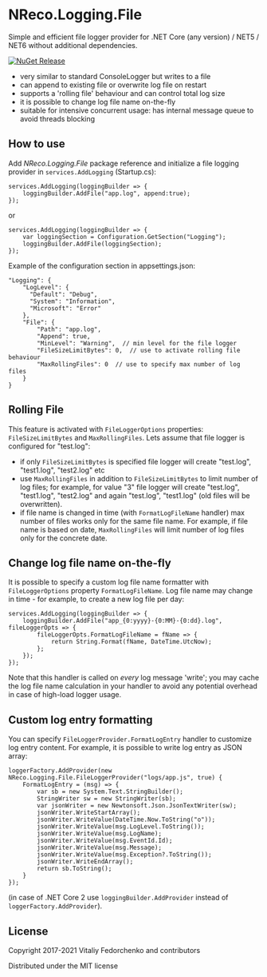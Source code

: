 # NReco.Logging.File
Simple and efficient file logger provider for .NET Core (any version) / NET5 / NET6 without additional dependencies.

[![NuGet Release](https://img.shields.io/nuget/v/NReco.Logging.File.svg)](https://www.nuget.org/packages/NReco.Logging.File/)

* very similar to standard ConsoleLogger but writes to a file
* can append to existing file or overwrite log file on restart
* supports a 'rolling file' behaviour and can control total log size
* it is possible to change log file name on-the-fly
* suitable for intensive concurrent usage: has internal message queue to avoid threads blocking

## How to use
Add *NReco.Logging.File* package reference and initialize a file logging provider in `services.AddLogging` (Startup.cs):
```
services.AddLogging(loggingBuilder => {
	loggingBuilder.AddFile("app.log", append:true);
});
```
or
```
services.AddLogging(loggingBuilder => {
	var loggingSection = Configuration.GetSection("Logging");
	loggingBuilder.AddFile(loggingSection);
});
```
Example of the configuration section in appsettings.json:
```
"Logging": {
	"LogLevel": {
	  "Default": "Debug",
	  "System": "Information",
	  "Microsoft": "Error"
	},
	"File": {
		"Path": "app.log",
		"Append": true,
		"MinLevel": "Warning",  // min level for the file logger
		"FileSizeLimitBytes": 0,  // use to activate rolling file behaviour
		"MaxRollingFiles": 0  // use to specify max number of log files
	}
}
```

## Rolling File
This feature is activated with `FileLoggerOptions` properties: `FileSizeLimitBytes` and `MaxRollingFiles`. Lets assume that file logger is configured for "test.log":

* if only `FileSizeLimitBytes` is specified file logger will create "test.log", "test1.log", "test2.log" etc
* use `MaxRollingFiles` in addition to `FileSizeLimitBytes` to limit number of log files; for example, for value "3" file logger will create "test.log", "test1.log", "test2.log" and again "test.log", "test1.log" (old files will be overwritten).
* if file name is changed in time (with `FormatLogFileName` handler) max number of files works only for the same file name. For example, if file name is based on date, `MaxRollingFiles` will limit number of log files only for the concrete date.

## Change log file name on-the-fly
It is possible to specify a custom log file name formatter with `FileLoggerOptions` property `FormatLogFileName`. Log file name may change in time - for example, to create a new log file per day:
```
services.AddLogging(loggingBuilder => {
	loggingBuilder.AddFile("app_{0:yyyy}-{0:MM}-{0:dd}.log", fileLoggerOpts => {
		fileLoggerOpts.FormatLogFileName = fName => {
			return String.Format(fName, DateTime.UtcNow);
		};
	});
});
```
Note that this handler is called on _every_ log message 'write'; you may cache the log file name calculation in your handler to avoid any potential overhead in case of high-load logger usage.

## Custom log entry formatting
You can specify `FileLoggerProvider.FormatLogEntry` handler to customize log entry content. For example, it is possible to write log entry as JSON array:
```
loggerFactory.AddProvider(new NReco.Logging.File.FileLoggerProvider("logs/app.js", true) {
	FormatLogEntry = (msg) => {
		var sb = new System.Text.StringBuilder();
		StringWriter sw = new StringWriter(sb);
		var jsonWriter = new Newtonsoft.Json.JsonTextWriter(sw);
		jsonWriter.WriteStartArray();
		jsonWriter.WriteValue(DateTime.Now.ToString("o"));
		jsonWriter.WriteValue(msg.LogLevel.ToString());
		jsonWriter.WriteValue(msg.LogName);
		jsonWriter.WriteValue(msg.EventId.Id);
		jsonWriter.WriteValue(msg.Message);
		jsonWriter.WriteValue(msg.Exception?.ToString());
		jsonWriter.WriteEndArray();
		return sb.ToString();
	}
});
```
(in case of .NET Core 2 use `loggingBuilder.AddProvider` instead of `loggerFactory.AddProvider`).

## License
Copyright 2017-2021 Vitaliy Fedorchenko and contributors

Distributed under the MIT license
